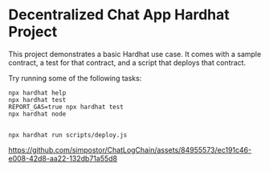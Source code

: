 # Decentralized Chat App Hardhat Project

This project demonstrates a basic Hardhat use case. It comes with a sample contract, a test for that contract, and a script that deploys that contract.

Try running some of the following tasks:

```shell
npx hardhat help
npx hardhat test
REPORT_GAS=true npx hardhat test
npx hardhat node


npx hardhat run scripts/deploy.js
```

https://github.com/simpostor/ChatLogChain/assets/84955573/ec191c46-e008-42d8-aa22-132db71a55d8

